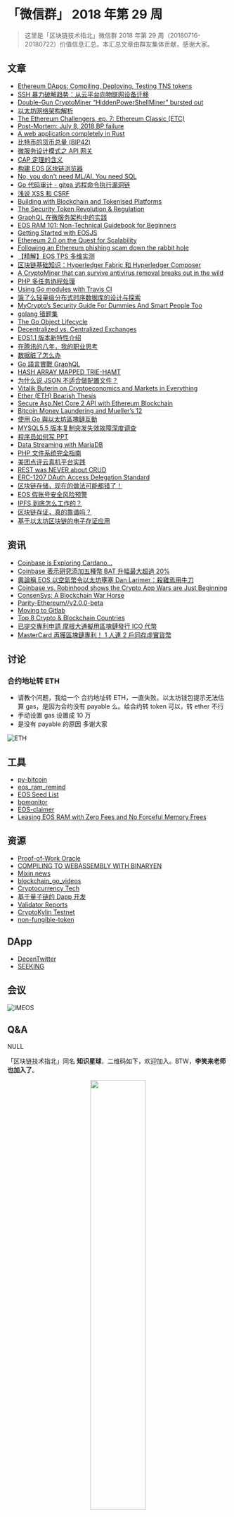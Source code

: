 # 「微信群」 2018 年第 29 周

> 这里是「区块链技术指北」微信群 2018 年第 29 周（20180716-20180722）价值信息汇总。本汇总文章由群友集体贡献，感谢大家。

## 文章

* [Ethereum DApps: Compiling, Deploying, Testing TNS tokens](https://bcage.one/d/851-ethereum-dapps-compiling-deploying-testing-tns-tokens)
* [SSH 暴力破解趋势：从云平台向物联网设备迁移](https://bcage.one/d/852-ssh)
* [Double-Gun CryptoMiner “HiddenPowerShellMiner” bursted out](https://bcage.one/d/853-double-gun-cryptominer-hiddenpowershellminer-bursted-out)
* [以太坊网络架构解析](https://bcage.one/d/854-eth)
* [The Ethereum Challengers, ep. 7: Ethereum Classic (ETC)](https://bcage.one/d/855-the-ethereum-challengers-ep-7-ethereum-classic-etc)
* [Post-Mortem: July 8, 2018 BP failure](https://bcage.one/d/857-post-mortem-july-8-2018-bp-failure)
* [A web application completely in Rust](https://bcage.one/d/862-a-web-application-completely-in-rust)
* [比特币的货币总量 (BIP42)](https://bcage.one/d/865-bip42)
* [微服务设计模式之 API 网关](https://bcage.one/d/867-api)
* [CAP 定理的含义](https://bcage.one/d/868-cap)
* [构建 EOS 区块链浏览器](https://bcage.one/d/870-eos)
* [No, you don't need ML/AI. You need SQL](https://bcage.one/d/871-no-you-don-t-need-ml-ai-you-need-sql)
* [Go 代码审计 - gitea 远程命令执行漏洞链](https://bcage.one/d/873-go-gitea)
* [浅说 XSS 和 CSRF](https://bcage.one/d/874-xss-csrf)
* [Building with Blockchain and Tokenised Platforms](https://bcage.one/d/875-building-with-blockchain-and-tokenised-platforms)
* [The Security Token Revolution & Regulation](https://bcage.one/d/876-the-security-token-revolution-regulation)
* [GraphQL 在微服务架构中的实践](https://bcage.one/d/878-graphql)
* [EOS RAM 101: Non-Technical Guidebook for Beginners](https://bcage.one/d/879-eos-ram-101-non-technical-guidebook-for-beginners)
* [Getting Started with EOSJS](https://bcage.one/d/880-getting-started-with-eosjs)
* [Ethereum 2.0 on the Quest for Scalability](https://bcage.one/d/881-ethereum-2-0-on-the-quest-for-scalability)
* [Following an Ethereum phishing scam down the rabbit hole](https://bcage.one/d/882-following-an-ethereum-phishing-scam-down-the-rabbit-hole)
* [【精解】EOS TPS 多维实测](https://bcage.one/d/883-eos-tps)
* [区块链基础知识：Hyperledger Fabric 和 Hyperledger Composer](https://bcage.one/d/884-hyperledger-fabric-hyperledger-composer)
* [A CryptoMiner that can survive antivirus removal breaks out in the wild](https://bcage.one/d/885-a-cryptominer-that-can-survive-antivirus-removal-breaks-out-in-the-wild)
* [PHP 多任务协程处理](https://bcage.one/d/886-php)
* [Using Go modules with Travis CI](https://bcage.one/d/887-using-go-modules-with-travis-ci)
* [饿了么轻量级分布式时序数据库的设计与探索](https://bcage.one/d/888-ele)
* [MyCrypto’s Security Guide For Dummies And Smart People Too](https://bcage.one/d/893-mycrypto-s-security-guide-for-dummies-and-smart-people-too)
* [golang 错题集](https://bcage.one/d/895-golang)
* [The Go Object Lifecycle](https://bcage.one/d/898-the-go-object-lifecycle)
* [Decentralized vs. Centralized Exchanges](https://bcage.one/d/899-decentralized-vs-centralized-exchanges)
* [EOS1.1 版本新特性介绍](https://bcage.one/d/902-eos1-1)
* [在腾讯的八年，我的职业思考](https://bcage.one/d/903-tencent)
* [数据脏了怎么办](https://bcage.one/d/904-dirty-data)
* [Go 語言實戰 GraphQL](https://bcage.one/d/905-go-graphql)
* [HASH ARRAY MAPPED TRIE-HAMT](https://bcage.one/d/906-hash-array-mapped-trie-hamt)
* [为什么说 JSON 不适合做配置文件？](https://bcage.one/d/907-json)
* [Vitalik Buterin on Cryptoeconomics and Markets in Everything](https://bcage.one/d/908-vitalik-buterin-on-cryptoeconomics-and-markets-in-everything)
* [Ether (ETH) Bearish Thesis](https://bcage.one/d/909-ether-eth-bearish-thesis)
* [Secure Asp.Net Core 2 API with Ethereum Blockchain](https://bcage.one/d/910-secure-asp-net-core-2-api-with-ethereum-blockchain)
* [Bitcoin Money Laundering and Mueller’s 12](https://bcage.one/d/911-bitcoin-money-laundering-and-mueller-s-12)
* [使用 Go 與以太坊區塊鏈互動](https://bcage.one/d/913-go)
* [MYSQL5.5 版本复制突发失效故障深度调查](https://bcage.one/d/916-mysql5-5)
* [程序员如何写 PPT](https://bcage.one/d/917-ppt)
* [Data Streaming with MariaDB](https://bcage.one/d/918-data-streaming-with-mariadb)
* [PHP 文件系统完全指南](https://bcage.one/d/919-php)
* [美团点评云真机平台实践](https://bcage.one/d/920-cloud-phone)
* [REST was NEVER about CRUD](https://bcage.one/d/923-rest-was-never-about-crud)
* [ERC-1207 DAuth Access Delegation Standard](https://bcage.one/d/930-erc-1207-dauth-access-delegation-standard)
* [区块链存储，现在的做法可能都错了！](https://bcage.one/d/931-storage)
* [EOS 假账号安全风险预警](https://bcage.one/d/932-eos)
* [IPFS 到底怎么工作的？](https://bcage.one/d/933-ipfs)
* [区块链存证，真的靠谱吗？](https://bcage.one/d/934-blockchain)
* [基于以太坊区块链的电子存证应用](https://bcage.one/d/935-360)

## 资讯

* [Coinbase is Exploring Cardano...](https://bcage.one/d/849-coinbase-is-exploring-cardano)
* [Coinbase 表示研究添加五種幣 BAT 升幅最大超過 20%](https://bcage.one/d/850-coinbase-bat-20)
* [輿論稱 EOS 以空氣幣令以太坊壅塞 Dan Larimer：殺雞焉用牛刀](https://bcage.one/d/872-eos-dan-larimer)
* [Coinbase vs. Robinhood shows the Crypto App Wars are Just Beginning](https://bcage.one/d/877-coinbase-vs-robinhood-shows-the-crypto-app-wars-are-just-beginning)
* [ConsenSys: A Blockchain War Horse](https://bcage.one/d/894-consensys-a-blockchain-war-horse)
* [Parity-Ethereum//v2.0.0-beta](https://bcage.one/d/900-parity-ethereum-v2-0-0-beta)
* [Moving to Gitlab](https://bcage.one/d/901-moving-to-gitlab)
* [Top 8 Crypto & Blockchain Countries](https://bcage.one/d/912-top-8-crypto-blockchain-countries)
* [已提交專利申請 摩根大通擬用區塊鏈發行 ICO 代幣](https://bcage.one/d/914-ico)
* [MasterCard 再獲區塊鏈專利！ 1 人連 2 戶同存虛實貨幣](https://bcage.one/d/915-mastercard-1-2)

## 讨论

### 合约地址转 ETH

* 请教个问题，我给一个 合约地址转 ETH，一直失败。以太坊钱包提示无法估算 gas，是因为合约没有 payable 么。给合约转 token 可以，转 ether 不行
* 手动设置 gas 设置成 10 万
* 是没有 payable 的原因 多谢大家

![ETH](https://i.imgur.com/t6RPj9Z.jpg)

## 工具

* [py-bitcoin](https://bcage.one/d/859-py-bitcoin)
* [eos_ram_remind](https://bcage.one/d/864-eos-ram-remind)
* [EOS Seed List](https://bcage.one/d/897-eos-seed-list)
* [bpmonitor](https://bcage.one/d/889-bpmonitor)
* [EOS-claimer](https://bcage.one/d/921-eos-claimer)
* [Leasing EOS RAM with Zero Fees and No Forceful Memory Frees](https://bcage.one/d/922-leasing-eos-ram-with-zero-fees-and-no-forceful-memory-frees)

## 资源

* [Proof-of-Work Oracle](https://bcage.one/d/848-proof-of-work-oracle)
* [COMPILING TO WEBASSEMBLY WITH BINARYEN](https://bcage.one/d/858-compiling-to-webassembly-with-binaryen)
* [Mixin news](https://bcage.one/d/860-mixin-news)
* [blockchain_go_videos](https://bcage.one/d/863-blockchain-go-videos)
* [Cryptocurrency Tech](https://bcage.one/d/866-cryptocurrency-tech)
* [基于量子链的 Dapp 开发](https://bcage.one/d/890-dapp)
* [Validator Reports](https://bcage.one/d/891-validator-reports)
* [CryptoKylin Testnet](https://bcage.one/d/892-cryptokylin-testnet)
* [non-fungible-token](https://bcage.one/d/896-non-fungible-token)

## DApp

* [DecenTwitter](https://bcage.one/d/856-decentwitter)
* [SEEKING](https://bcage.one/d/861-seeking)

## 会议

![IMEOS](https://i.imgur.com/ua8BjNr.jpg)

## Q&A

NULL

「区块链技术指北」同名 **知识星球**，二维码如下，欢迎加入。BTW，**李笑来老师也加入了**。

<div align=center><img width="50%" height="50%" src="https://raw.githubusercontent.com/BlockchainOne/WeChat/master/images/ZSXQ.jpg"/></div>

「区块链技术指北」相关资讯渠道：

* 「区块链技术指北」同名知识星球，[https://t.xiaomiquan.com/ZRbmaU3](https://t.xiaomiquan.com/ZRbmaU3)
* 官网，[https://chainone.xyz](https://chainone.xyz)
* 官方博客，[https://blog.chainone.xyz](https://blog.chainone.xyz)
* 官方社区，[https://bcage.one](https://bcage.one)
* Telegram Channel，[https://t.me/BlockchainAge](https://t.me/BlockchainAge)
* Telegram Group，[https://t.me/bcage](https://t.me/bcage)
* Twitter，[https://twitter.com/bcageone](https://twitter.com/bcageone)
* Facebook，[https://www.facebook.com/chainone.org](https://www.facebook.com/chainone.org)
* 新浪微博，[https://weibo.com/BlockchainAge](https://weibo.com/BlockchainAge)

同时，本系列文章会在以下渠道同步更新，欢迎关注：

* 「区块链技术指北」同名微信公众号（微信号：BlockchainAge）
* 官方博客，[https://blog.chainone.xyz](https://blog.chainone.xyz)
* 知乎专栏，[https://zhuanlan.zhihu.com/robinwen](https://zhuanlan.zhihu.com/robinwen)
* 简书，[https://www.jianshu.com/c/a37698a12ba9](https://www.jianshu.com/c/a37698a12ba9)
* Steemit，[https://steemit.com/@chainone](https://steemit.com/@chainone)
* Medium，[https://medium.com/@chainone.org](https://medium.com/@chainone.org)
* 币乎，[https://bihu.com/people/345886](https://bihu.com/people/345886)
* 掘金，[robinwen@juejin.im](https://juejin.im/user/5673ccae60b2260ee435f89a/posts)

原创不易，读者可以通过如下途径打赏，虚拟货币、美元、法币均支持。

* BTC: 1HRZ7og2KjqpP3v3jskgueNu64kJrFU8GD
* ERC20 Token: 0x5c8DEB48dC08b5dC60A0290B718690a801509Dd1
* PayPal: [https://www.paypal.me/robinwen](https://www.paypal.me/robinwen)
* 微信打赏二维码

<div align=center><img width="50%" height="50%" src="https://raw.githubusercontent.com/BlockchainOne/WeChat/master/images/WeChat.jpg"/></div>

–EOF–

版权声明：[自由转载-非商用-非衍生-保持署名（创意共享4.0许可证）](http://creativecommons.org/licenses/by-nc-nd/4.0/deed.zh)